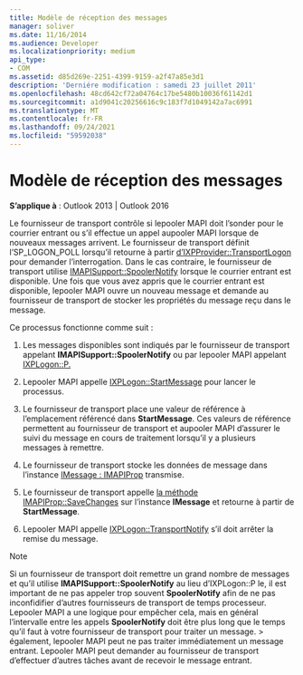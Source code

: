 ```yaml
---
title: Modèle de réception des messages
manager: soliver
ms.date: 11/16/2014
ms.audience: Developer
ms.localizationpriority: medium
api_type:
- COM
ms.assetid: d85d269e-2251-4399-9159-a2f47a85e3d1
description: 'Derniére modification : samedi 23 juillet 2011'
ms.openlocfilehash: 48cd642cf72a04764c17be5480b10036f61142d1
ms.sourcegitcommit: a1d9041c20256616c9c183f7d1049142a7ac6991
ms.translationtype: MT
ms.contentlocale: fr-FR
ms.lasthandoff: 09/24/2021
ms.locfileid: "59592038"
---
```

# <a name="message-reception-model"></a>Modèle de réception des messages

  
  
**S’applique à** : Outlook 2013 | Outlook 2016 
  
Le fournisseur de transport contrôle si lepooler MAPI doit l’sonder pour le courrier entrant ou s’il effectue un appel aupooler MAPI lorsque de nouveaux messages arrivent. Le fournisseur de transport définit l’SP_LOGON_POLL lorsqu’il retourne à partir [d’IXPProvider::TransportLogon](ixpprovider-transportlogon.md) pour demander l’interrogation. Dans le cas contraire, le fournisseur de transport utilise [IMAPISupport::SpoolerNotify](imapisupport-spoolernotify.md) lorsque le courrier entrant est disponible. Une fois que vous avez appris que le courrier entrant est disponible, lepooler MAPI ouvre un nouveau message et demande au fournisseur de transport de stocker les propriétés du message reçu dans le message. 
  
Ce processus fonctionne comme suit :
  
1. Les messages disponibles sont indiqués par le fournisseur de transport appelant **IMAPISupport::SpoolerNotify** ou par lepooler MAPI appelant [IXPLogon::P.](ixplogon-poll.md)
    
2. Lepooler MAPI appelle [IXPLogon::StartMessage](ixplogon-startmessage.md) pour lancer le processus. 
    
3. Le fournisseur de transport place une valeur de référence à l’emplacement référencé dans **StartMessage**. Ces valeurs de référence permettent au fournisseur de transport et aupooler MAPI d’assurer le suivi du message en cours de traitement lorsqu’il y a plusieurs messages à remettre.
    
4. Le fournisseur de transport stocke les données de message dans l’instance [IMessage : IMAPIProp](imessageimapiprop.md) transmise. 
    
5. Le fournisseur de transport appelle [la méthode IMAPIProp::SaveChanges](imapiprop-savechanges.md) sur l’instance **IMessage** et retourne à partir de **StartMessage**.
    
6. Lepooler MAPI appelle [IXPLogon::TransportNotify](ixplogon-transportnotify.md) s’il doit arrêter la remise du message. 
    
> [!NOTE]
> Si un fournisseur de transport doit remettre un grand nombre de messages et qu’il utilise **IMAPISupport::SpoolerNotify** au lieu d’IXPLogon::P le, il est important de ne pas appeler trop souvent **SpoolerNotify** afin de ne pas inconfidifier d’autres fournisseurs de transport de temps processeur.  Lepooler MAPI a une logique pour empêcher cela, mais en général l’intervalle entre les appels **SpoolerNotify** doit être plus long que le temps qu’il faut à votre fournisseur de transport pour traiter un message. > également, lepooler MAPI peut ne pas traiter immédiatement un message entrant. Lepooler MAPI peut demander au fournisseur de transport d’effectuer d’autres tâches avant de recevoir le message entrant. 
  

